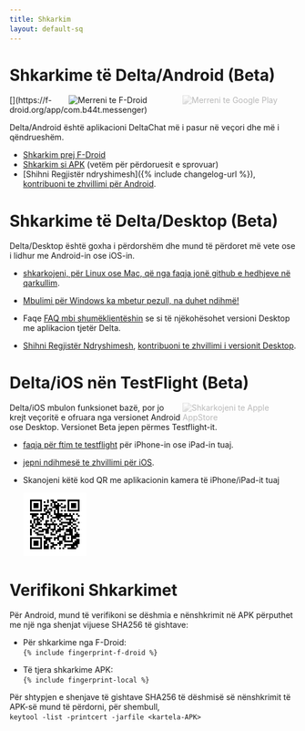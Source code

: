 ```yaml
---
title: Shkarkim
layout: default-sq
---
```




<!-- GENERATED FILE -- DO NOT EDIT -->



# Shkarkime të Delta/Android (Beta)

<img src="../assets/home/get-it-on-gplay.png" alt="Merreni te Google Play" width="200" style="float:right; filter: opacity(.3) grayscale(100%);" />
[<img style="float:right" src="../assets/home/get-it-on-fdroid.png" alt="Merreni te F-Droid" width="200" />](https://f-droid.org/app/com.b44t.messenger)

Delta/Android është aplikacioni DeltaChat më i pasur në veçori dhe më i qëndrueshëm. 

* [Shkarkim prej F-Droid](https://f-droid.org/app/com.b44t.messenger)
* [Shkarkim si APK](https://github.com/deltachat/deltachat-android/releases) (vetëm për përdoruesit e sprovuar)
* [Shihni Regjistër ndryshimesh]({% include changelog-url %}), [kontribuoni te zhvillimi për Android](https://github.com/deltachat/deltachat-android/). 


# Shkarkime të Delta/Desktop (Beta)

Delta/Desktop është goxha i përdorshëm dhe mund të përdoret më vete ose i lidhur me Android-in ose iOS-in. 

* [shkarkojeni, për Linux ose Mac, që nga faqja jonë github e hedhjeve në qarkullim](https://github.com/deltachat/deltachat-desktop/releases/).  

* [Mbulimi për Windows ka mbetur pezull, na duhet ndihmë!](https://github.com/deltachat/deltachat-desktop/issues/606) 

* Faqe [FAQ mbi shumëklientëshin](help#multiclient) se si të njëkohësohet versioni Desktop me aplikacion tjetër Delta. 

* [Shihni Regjistër Ndryshimesh](https://github.com/deltachat/deltachat-desktop/blob/master/CHANGELOG.md),
  [kontribuoni te zhvillimi i versionit Desktop](https://github.com/deltachat/deltachat-desktop/). 


# Delta/iOS nën TestFlight (Beta)

<img src="../assets/home/get-it-on-ios.png" alt="Shkarkojeni te Apple AppStore" width="200" style="float:right; filter: opacity(.3) grayscale(100%);" />

Delta/iOS mbulon funksionet bazë, por jo krejt veçoritë e ofruara nga versionet Android ose Desktop. 
Versionet Beta jepen përmes Testflight-it. 

- [faqja për ftim te testflight](https://testflight.apple.com/join/WVoYFOZe) për iPhone-in ose iPad-in tuaj.

- [jepni ndihmesë te zhvillimi për iOS](https://github.com/deltachat/deltachat-ios/). 

- Skanojeni këtë kod QR me aplikacionin kamera të iPhone/iPad-it tuaj

  ![QRCode](../assets/home/deltachat_testflight_qrcode.png)


# Verifikoni Shkarkimet

Për Android, mund të verifikoni se dëshmia e nënshkrimit në APK përputhet me një nga shenjat vijuese SHA256 të gishtave:  

* Për shkarkime nga F-Droid:  
  `{% include fingerprint-f-droid %}`

* Të tjera shkarkime APK:  
  `{% include fingerprint-local %}`

Për shtypjen e shenjave të gishtave SHA256 të dëshmisë së nënshkrimit të APK-së mund të përdorni, për shembull,  
`keytool -list -printcert -jarfile <kartela-APK>`

